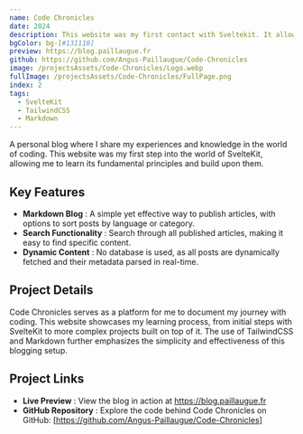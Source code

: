 ```yaml
---
name: Code Chronicles
date: 2024
description: This website was my first contact with Sveltekit. It allowed me to learn the fundamentals principles of Sveltekit.
bgColor: bg-[#131110]
preview: https://blog.paillaugue.fr
github: https://github.com/Angus-Paillaugue/Code-Chronicles
image: /projectsAssets/Code-Chronicles/Logo.webp
fullImage: /projectsAssets/Code-Chronicles/FullPage.png
index: 2
tags:
  - SvelteKit
  - TailwindCSS
  - Markdown
---
```


A personal blog where I share my experiences and knowledge in the world of coding. This website was my first step into the world of SvelteKit, allowing me to learn its fundamental principles and build upon them.


## Key Features
 - **Markdown Blog** : A simple yet effective way to publish articles, with options to sort posts by language or category.
 - **Search Functionality** : Search through all published articles, making it easy to find specific content.
 - **Dynamic Content** : No database is used, as all posts are dynamically fetched and their metadata parsed in real-time.


## Project Details

Code Chronicles serves as a platform for me to document my journey with coding. This website showcases my learning process, from initial steps with SvelteKit to more complex projects built on top of it. The use of TailwindCSS and Markdown further emphasizes the simplicity and effectiveness of this blogging setup.


## Project Links

 - **Live Preview** : View the blog in action at https://blog.paillaugue.fr
 - **GitHub Repository** : Explore the code behind Code Chronicles on GitHub: [https://github.com/Angus-Paillaugue/Code-Chronicles]
